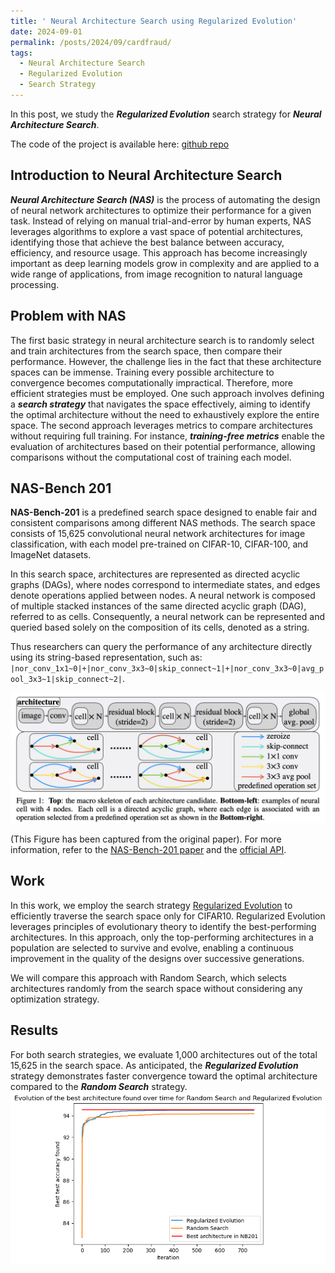```yaml
---
title: ' Neural Architecture Search using Regularized Evolution'
date: 2024-09-01
permalink: /posts/2024/09/cardfraud/
tags:
  - Neural Architecture Search
  - Regularized Evolution
  - Search Strategy
---
```


In this post, we study the ***Regularized Evolution*** search strategy for ***Neural Architecture Search***.

 The code of the project is available here: [github repo](https://github.com/vilhess/codes/tree/main/nas)

## Introduction to Neural Architecture Search

***Neural Architecture Search (NAS)*** is the process of automating the design of neural network architectures to optimize their performance for a given task. Instead of relying on manual trial-and-error by human experts, NAS leverages algorithms to explore a vast space of potential architectures, identifying those that achieve the best balance between accuracy, efficiency, and resource usage. This approach has become increasingly important as deep learning models grow in complexity and are applied to a wide range of applications, from image recognition to natural language processing.

## Problem with NAS

The first basic strategy in neural architecture search is to randomly select and train architectures from the search space, then compare their performance. However, the challenge lies in the fact that these architecture spaces can be immense. Training every possible architecture to convergence becomes computationally impractical. Therefore, more efficient strategies must be employed. One such approach involves defining a ***search strategy*** that navigates the space effectively, aiming to identify the optimal architecture without the need to exhaustively explore the entire space. The second approach leverages metrics to compare architectures without requiring full training. For instance, ***training-free metrics*** enable the evaluation of architectures based on their potential performance, allowing comparisons without the computational cost of training each model.

## NAS-Bench 201

**NAS-Bench-201** is a predefined search space designed to enable fair and consistent comparisons among different NAS methods. The search space consists of 15,625 convolutional neural network architectures for image classification, with each model pre-trained on CIFAR-10, CIFAR-100, and ImageNet datasets. 

In this search space, architectures are represented as directed acyclic graphs (DAGs), where nodes correspond to intermediate states, and edges denote operations applied between nodes. A neural network is composed of multiple stacked instances of the same directed acyclic graph (DAG), referred to as cells. Consequently, a neural network can be represented and queried based solely on the composition of its cells, denoted as a string.

Thus researchers can query the performance of any architecture directly using its string-based representation, such as:  
`|nor_conv_1x1~0|+|nor_conv_3x3~0|skip_connect~1|+|nor_conv_3x3~0|avg_pool_3x3~1|skip_connect~2|`.  

![Cell schema](https://raw.githubusercontent.com/vilhess/vilhess.github.io/master/files/figures/cell.png)

(This Figure has been captured from the original paper). For more information, refer to the [NAS-Bench-201 paper](https://openreview.net/forum?id=HJxyZkBKDr) and the [official API](https://github.com/D-X-Y/NAS-Bench-201).

## Work

In this work, we employ the search strategy [Regularized Evolution](https://arxiv.org/abs/1802.01548) to efficiently traverse the search space only for CIFAR10. Regularized Evolution leverages principles of evolutionary theory to identify the best-performing architectures. In this approach, only the top-performing architectures in a population are selected to survive and evolve, enabling a continuous improvement in the quality of the designs over successive generations.

We will compare this approach with Random Search, which selects architectures randomly from the search space without considering any optimization strategy.

## Results

For both search strategies, we evaluate 1,000 architectures out of the total 15,625 in the search space. As anticipated, the ***Regularized Evolution*** strategy demonstrates faster convergence toward the optimal architecture compared to the ***Random Search*** strategy.
![Search Strategy](https://raw.githubusercontent.com/vilhess/vilhess.github.io/master/files/figures/search_strat.png)
